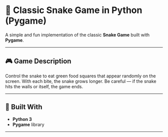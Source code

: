 # 🐍 Classic Snake Game in Python (Pygame)

A simple and fun implementation of the classic **Snake Game** built with **Pygame**.

---

## 🎮 Game Description

Control the snake to eat green food squares that appear randomly on the screen. With each bite, the snake grows longer. Be careful — if the snake hits the walls or itself, the game ends.

---

## 🧰 Built With

- **Python 3**
- **Pygame** library

---
